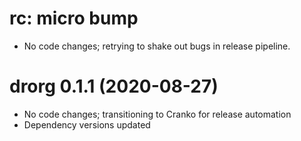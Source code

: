# rc: micro bump

- No code changes; retrying to shake out bugs in release pipeline.

# drorg 0.1.1 (2020-08-27)

- No code changes; transitioning to Cranko for release automation
- Dependency versions updated
